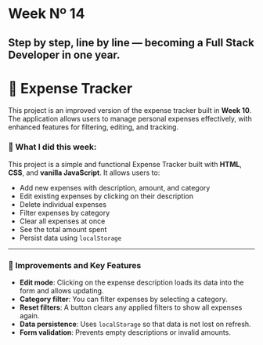 # Week Nº 14

## Step by step, line by line — becoming a Full Stack Developer in one year.

# 💸 Expense Tracker

This project is an improved version of the expense tracker built in **Week 10**.  
The application allows users to manage personal expenses effectively, with enhanced features for filtering, editing, and tracking.

### 🧠 What I did this week:

This project is a simple and functional Expense Tracker built with **HTML**, **CSS**, and **vanilla JavaScript**. It allows users to:

- Add new expenses with description, amount, and category
- Edit existing expenses by clicking on their description
- Delete individual expenses
- Filter expenses by category
- Clear all expenses at once
- See the total amount spent
- Persist data using `localStorage`

---

### 🚀 Improvements and Key Features

- **Edit mode**: Clicking on the expense description loads its data into the form and allows updating.
- **Category filter**: You can filter expenses by selecting a category.
- **Reset filters**: A button clears any applied filters to show all expenses again.
- **Data persistence**: Uses `localStorage` so that data is not lost on refresh.
- **Form validation**: Prevents empty descriptions or invalid amounts.


